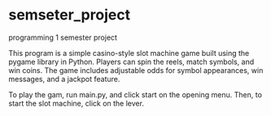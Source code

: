 # semseter_project
programming 1 semester project

This program is a simple casino-style slot machine game built using the pygame library in Python. Players can spin the reels, match symbols, and win coins. The game includes adjustable odds for symbol appearances, win messages, and a jackpot feature.

To play the gam, run main.py, and click start on the opening menu. Then, to start the slot machine, click on the lever. 
